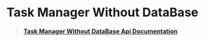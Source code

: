 # Task Manager Without DataBase
>**[Task Manager Without DataBase Api Documentation](https://documenter.getpostman.com/view/37276877/2sA3rwLZMs)**

